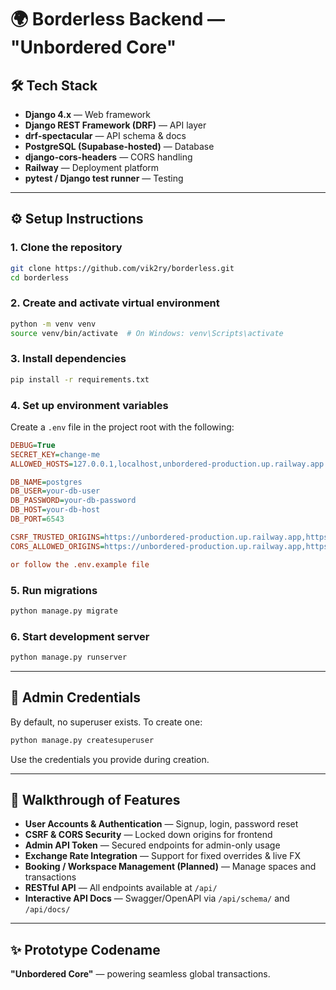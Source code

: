 # 🌍 Borderless Backend — "Unbordered Core"

## 🛠 Tech Stack
- **Django 4.x** — Web framework
- **Django REST Framework (DRF)** — API layer
- **drf-spectacular** — API schema & docs
- **PostgreSQL (Supabase-hosted)** — Database
- **django-cors-headers** — CORS handling
- **Railway** — Deployment platform
- **pytest / Django test runner** — Testing

---

## ⚙️ Setup Instructions

### 1. Clone the repository
```bash
git clone https://github.com/vik2ry/borderless.git
cd borderless
```

### 2. Create and activate virtual environment
```bash
python -m venv venv
source venv/bin/activate  # On Windows: venv\Scripts\activate
```

### 3. Install dependencies
```bash
pip install -r requirements.txt
```

### 4. Set up environment variables  
Create a `.env` file in the project root with the following:
```ini
DEBUG=True
SECRET_KEY=change-me
ALLOWED_HOSTS=127.0.0.1,localhost,unbordered-production.up.railway.app

DB_NAME=postgres
DB_USER=your-db-user
DB_PASSWORD=your-db-password
DB_HOST=your-db-host
DB_PORT=6543

CSRF_TRUSTED_ORIGINS=https://unbordered-production.up.railway.app,https://localhost:3000
CORS_ALLOWED_ORIGINS=https://unbordered-production.up.railway.app,https://localhost:3000

or follow the .env.example file
```

### 5. Run migrations
```bash
python manage.py migrate
```

### 6. Start development server
```bash
python manage.py runserver
```

---

## 🔑 Admin Credentials
By default, no superuser exists. To create one:
```bash
python manage.py createsuperuser
```
Use the credentials you provide during creation.

---

## 🚀 Walkthrough of Features
- **User Accounts & Authentication** — Signup, login, password reset
- **CSRF & CORS Security** — Locked down origins for frontend
- **Admin API Token** — Secured endpoints for admin-only usage
- **Exchange Rate Integration** — Support for fixed overrides & live FX
- **Booking / Workspace Management (Planned)** — Manage spaces and transactions
- **RESTful API** — All endpoints available at `/api/`
- **Interactive API Docs** — Swagger/OpenAPI via `/api/schema/` and `/api/docs/`

---

## ✨ Prototype Codename
**"Unbordered Core"** — powering seamless global transactions.
